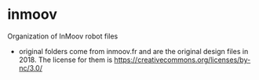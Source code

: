 # inmoov
Organization of InMoov robot files

* original folders come from inmoov.fr and are the original design files in 2018. The license for them is https://creativecommons.org/licenses/by-nc/3.0/

